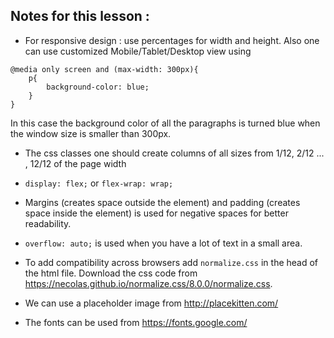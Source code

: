 <h2> Notes for this lesson : </h2>

+ For responsive design : use percentages for width and height. Also one can use customized Mobile/Tablet/Desktop view using 
```
@media only screen and (max-width: 300px){
	p{
		background-color: blue;
	}
}
```
   In this case the background color of all the paragraphs is turned blue when the window size is smaller than 300px.

+ The css classes one should create columns of all sizes from 1/12, 2/12 ... , 12/12 of the page width

+ ``` display: flex; ``` or ``` flex-wrap: wrap; ```

+ Margins (creates space outside the element) and padding (creates space inside the element) is used for negative spaces for better readability.

+ ``` overflow: auto; ``` is used when you have a lot of text in a small area.

+ To add compatibility across browsers add ```normalize.css``` in the head of the html file. Download the css code from https://necolas.github.io/normalize.css/8.0.0/normalize.css.

+ We can use a placeholder image from http://placekitten.com/

+ The fonts can be used from https://fonts.google.com/
